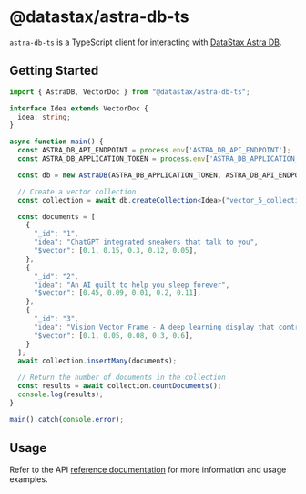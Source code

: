 # @datastax/astra-db-ts

`astra-db-ts` is a TypeScript client for interacting with [DataStax Astra DB](https://astra.datastax.com/signup).

## Getting Started

```typescript
import { AstraDB, VectorDoc } from "@datastax/astra-db-ts";

interface Idea extends VectorDoc {
  idea: string;
}

async function main() {
  const ASTRA_DB_API_ENDPOINT = process.env['ASTRA_DB_API_ENDPOINT'];
  const ASTRA_DB_APPLICATION_TOKEN = process.env['ASTRA_DB_APPLICATION_TOKEN'];

  const db = new AstraDB(ASTRA_DB_APPLICATION_TOKEN, ASTRA_DB_API_ENDPOINT);

  // Create a vector collection
  const collection = await db.createCollection<Idea>("vector_5_collection", { vector: { dimension: 5, metric: "cosine" } });

  const documents = [
    {
      "_id": "1",
      "idea": "ChatGPT integrated sneakers that talk to you",
      "$vector": [0.1, 0.15, 0.3, 0.12, 0.05],
    },
    {
      "_id": "2",
      "idea": "An AI quilt to help you sleep forever",
      "$vector": [0.45, 0.09, 0.01, 0.2, 0.11],
    },
    {
      "_id": "3",
      "idea": "Vision Vector Frame - A deep learning display that controls your mood",
      "$vector": [0.1, 0.05, 0.08, 0.3, 0.6],
    }
  ];
  await collection.insertMany(documents);

  // Return the number of documents in the collection
  const results = await collection.countDocuments();
  console.log(results);
}

main().catch(console.error);
```

## Usage

Refer to the API [reference documentation](https://docs.datastax.com/en/astra/astra-db-vector/clients/typescript.html) for more information and usage examples. 
